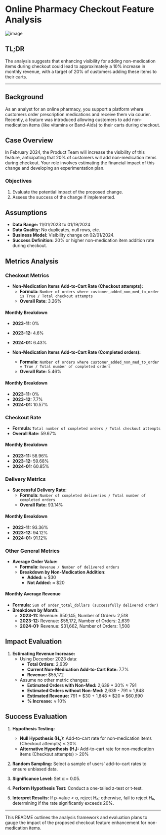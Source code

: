 # Online Pharmacy Checkout Feature Analysis
![image](https://github.com/user-attachments/assets/bb26bd10-21a7-4525-83c2-b96a45d19a97)

## TL;DR

The analysis suggests that enhancing visibility for adding non-medication items during checkout could lead to approximately a 10% increase in monthly revenue, with a target of 20% of customers adding these items to their carts.

---

## Background

As an analyst for an online pharmacy, you support a platform where customers order prescription medications and receive them via courier. Recently, a feature was introduced allowing customers to add non-medication items (like vitamins or Band-Aids) to their carts during checkout.

## Case Overview

In February 2024, the Product Team will increase the visibility of this feature, anticipating that 20% of customers will add non-medication items during checkout. Your role involves estimating the financial impact of this change and developing an experimentation plan.

### Objectives

1. Evaluate the potential impact of the proposed change.
2. Assess the success of the change if implemented.

## Assumptions

- **Data Range:** 11/01/2023 to 01/19/2024
- **Data Quality:** No duplicates, null rows, etc.
- **Business Model:** Visibility change on 02/01/2024.
- **Success Definition:** 20% or higher non-medication item addition rate during checkout.

## Metrics Analysis

### Checkout Metrics

- **Non-Medication Items Add-to-Cart Rate (Checkout attempts):**
  - **Formula:** `Number of orders where customer_added_non_med_to_order is True / Total checkout attempts`
  - **Overall Rate:** 3.26%

#### Monthly Breakdown

- **2023-11:** 0%
- **2023-12:** 4.6%
- **2024-01:** 6.43%
- **Non-Medication Items Add-to-Cart Rate (Completed orders):**

  - **Formula:** `Number of orders where customer_added_non_med_to_order = True / Total number of completed orders`
  - **Overall Rate:** 5.46%

#### Monthly Breakdown

- **2023-11:** 0%
- **2023-12:** 7.7%
- **2024-01:** 10.57%

### Checkout Rate

- **Formula:** `Total number of completed orders / Total checkout attempts`
- **Overall Rate:** 59.67%

#### Monthly Breakdown

- **2023-11:** 58.96%
- **2023-12:** 59.68%
- **2024-01:** 60.85%

### Delivery Metrics

- **Successful Delivery Rate:**
  - **Formula:** `Number of completed deliveries / Total number of completed orders`
  - **Overall Rate:** 93.14%

#### Monthly Breakdown

- **2023-11:** 93.36%
- **2023-12:** 94.12%
- **2024-01:** 91.12%

### Other General Metrics

- **Average Order Value:**
  - **Formula:** `Revenue / Number of delivered orders`
  - **Breakdown by Non-Medication Addition:**
    - **Added:** ≈ $30
    - **Not Added:** ≈ $20

#### Monthly Average Revenue

- **Formula:** `Sum of order_total_dollars (successfully delivered order)`
- **Breakdown by Month:**
  - **2023-11:** Revenue: $50,145, Number of Orders: 2,518
  - **2023-12:** Revenue: $55,172, Number of Orders: 2,639
  - **2024-01:** Revenue: $31,662, Number of Orders: 1,508

## Impact Evaluation

1. **Estimating Revenue Increase:**
   - Using December 2023 data:
     - **Total Orders:** 2,639
     - **Current Non-Medication Add-to-Cart Rate:** 7.7%
     - **Revenue:** $55,172
   - Assume no other metric changes:
     - **Estimated Orders with Non-Med:** 2,639 * 30% ≈ 791
     - **Estimated Orders without Non-Med:** 2,639 - 791 ≈ 1,848
     - **Estimated Revenue:** 791 * $30 + 1,848 * $20 ≈ $60,690
     - **% Increase:** ≈ 10%

## Success Evaluation

1. **Hypothesis Testing:**

   - **Null Hypothesis (H₀):** Add-to-cart rate for non-medication items (Checkout attempts) ≤ 20%
   - **Alternative Hypothesis (H₁):** Add-to-cart rate for non-medication items (Checkout attempts) > 20%
2. **Random Sampling:** Select a sample of users' add-to-cart rates to ensure unbiased data.
3. **Significance Level:** Set α = 0.05.
4. **Perform Hypothesis Test:** Conduct a one-tailed z-test or t-test.
5. **Interpret Results:** If p-value < α, reject H₀; otherwise, fail to reject H₀, determining if the rate significantly exceeds 20%.

---

This README outlines the analysis framework and evaluation plans to gauge the impact of the proposed checkout feature enhancement for non-medication items.
